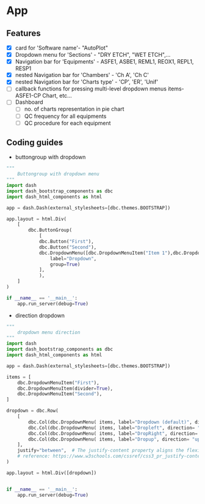 # App

## Features
* [x] card for 'Software name'- "AutoPlot"
* [x] Dropdown menu for 'Sections' - "DRY ETCH", "WET ETCH",...
* [x] Navigation bar for 'Equipments' - ASFE1, ASBE1, REML1, REOX1, REPL1, RESP1
* [x] nested Navigation bar for 'Chambers' - 'Ch A', 'Ch C'
* [x] nested Navigation bar for 'Charts type' - 'CP', 'ER', 'Unif'
* [ ] callback functions for pressing multi-level dropdown menus items-  ASFE1-CP Chart, etc...
* [ ] Dashboard
    - [ ] no. of charts representation in pie chart
    - [ ] QC frequency for all equipments
    - [ ] QC procedure for each equipment

## Coding guides
* buttongroup with dropdown
```py
"""
    Buttongroup with dropdown menu
"""
import dash
import dash_bootstrap_components as dbc
import dash_html_components as html

app = dash.Dash(external_stylesheets=[dbc.themes.BOOTSTRAP])

app.layout = html.Div(
    [
        dbc.ButtonGroup(
            [
            dbc.Button("First"), 
            dbc.Button("Second"), 
            dbc.DropdownMenu([dbc.DropdownMenuItem("Item 1"),dbc.DropdownMenuItem("Item 2")],
                label="Dropdown",
                group=True)
            ],
            ),
    ]
)

if __name__ == '__main__':
    app.run_server(debug=True)
```

* direction dropdown
```py
"""
    dropdown menu direction
"""
import dash
import dash_bootstrap_components as dbc
import dash_html_components as html

app = dash.Dash(external_stylesheets=[dbc.themes.BOOTSTRAP])

items = [
    dbc.DropdownMenuItem("First"),
    dbc.DropdownMenuItem(divider=True),
    dbc.DropdownMenuItem("Second"),
]

dropdown = dbc.Row(
    [
        dbc.Col(dbc.DropdownMenu( items, label="Dropdown (default)", direction= "down", className="mb-3" ), width="auto"),
        dbc.Col(dbc.DropdownMenu( items, label="Dropleft", direction= "left", className="mb-3" ), width="auto"),
        dbc.Col(dbc.DropdownMenu( items, label="DropRight", direction= "right", className="mb-3" ), width="auto"),
        dbc.Col(dbc.DropdownMenu( items, label="Dropup", direction= "up", className="mb-3" ), width="auto"),
    ],
    justify="between",	# The justify-content property aligns the flexible container's items when the items do not use all available space on the main-axis (horizontally). params like flex-start|flex-end|center|space-between|space-around|space-evenly|initial|inherit;
    # reference: https://www.w3schools.com/cssref/css3_pr_justify-content.asp
)

app.layout = html.Div([dropdown])


if __name__ == '__main__':
    app.run_server(debug=True)
```

